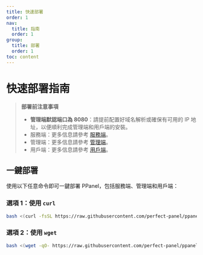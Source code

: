 ```yaml
---
title: 快速部署
order: 1
nav:
  title: 指南
  order: 1
group:
  title: 部署
  order: 1
toc: content
---
```


# 快速部署指南

> **部署前注意事項**
>
> - **管理端默認端口為 8080**：請提前配置好域名解析或確保有可用的 IP 地址，以便順利完成管理端和用戶端的安裝。
> - 服務端：更多信息請參考 [服務端](/guide/server)。
> - 管理端：更多信息請參考 [管理端](/guide/admin)。
> - 用戶端：更多信息請參考 [用戶端](/guide/user)。

## 一鍵部署

使用以下任意命令即可一鍵部署 PPanel，包括服務端、管理端和用戶端：

### 選項 1：使用 `curl`

```bash
bash <(curl -fsSL https://raw.githubusercontent.com/perfect-panel/ppanel-script/refs/heads/main/install.sh)
```

### 選項 2：使用 `wget`

```bash
bash <(wget -qO- https://raw.githubusercontent.com/perfect-panel/ppanel-script/refs/heads/main/install.sh)
```


